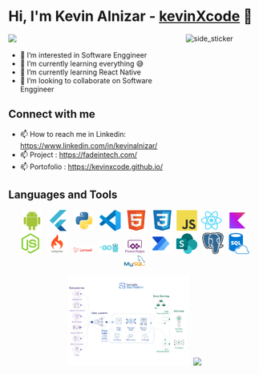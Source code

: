 # Hi, I'm Kevin Alnizar - [kevinXcode](https://kevinxcode.github.io/) 👋
![](https://komarev.com/ghpvc/?username=kevinxcode&color=blue&style=for-the-badge)
<img align="right" width=150px height=150px alt="side_sticker" src="https://media.giphy.com/media/TEnXkcsHrP4YedChhA/giphy.gif" />
- 👀 I’m interested in Software Enggineer 
- 🌱 I’m currently learning everything 😅
- 🌱 I’m currently learning React Native
- 💞️ I’m looking to collaborate on Software Enggineer

## Connect with me
- 📫 How to reach me in Linkedin: https://www.linkedin.com/in/kevinalnizar/ 
- 📫 Project : https://fadeintech.com/
- 📫 Portofolio : https://kevinxcode.github.io/

## Languages and Tools
<p align="center">
<img src="https://raw.githubusercontent.com/devicons/devicon/master/icons/android/android-plain.svg" alt="Android Logo" hspace="3" width="42px">

<img src="https://raw.githubusercontent.com/devicons/devicon/master/icons/flutter/flutter-original.svg" alt="Flutter" hspace="3" width="42px">

<img src="https://raw.githubusercontent.com/devicons/devicon/master/icons/python/python-original.svg" alt="python" hspace="3" width="42px">

<img src="https://raw.githubusercontent.com/devicons/devicon/master/icons/vscode/vscode-original.svg" alt="VS CODE" hspace="3" width="42px">

<img src="https://raw.githubusercontent.com/devicons/devicon/master/icons/html5/html5-original.svg" alt="HTML" hspace="3" width="42px">

<img src="https://raw.githubusercontent.com/devicons/devicon/master/icons/css3/css3-original.svg" alt="CSS" hspace="3" width="42px">

<img src="https://raw.githubusercontent.com/devicons/devicon/master/icons/javascript/javascript-original.svg" alt="java script Logo" width="42px">

<img src="https://raw.githubusercontent.com/devicons/devicon/master/icons/react/react-original.svg" alt="React Native" hspace="3" width="42px">

<img src="https://raw.githubusercontent.com/devicons/devicon/master/icons/kotlin/kotlin-original.svg" alt="Node js Logo" hspace="3" width="42px">

<img src="https://raw.githubusercontent.com/devicons/devicon/master/icons/nodejs/nodejs-original.svg" alt="Node JS" hspace="3" width="42px">

<img src="images/Codeigniter.png" hspace="3" alt="Codeigniter" width="42px">

<img src="images/laravel.png" hspace="3" alt="laravel" width="42px">

<img src="images/go.png" hspace="3" alt="GO" width="42px">

<img src="images/powerApps.png" hspace="3" alt="Power Apps" width="42px">

<img src="images/automate.png" hspace="3" alt="Power Automate" width="42px">

<img src="images/sharepoint.png" hspace="3" alt="Share Point" width="42px">

<img src="images/postgreSQL.png" hspace="3" alt="Postgre SQL" width="42px">

<img src="images/Azure-SQL-Database.png" hspace="3" alt="Azure-SQL-Database" width="42px">

<img src="images/MySQL.png" alt="MySQL" hspace="3" width="42px">

</p>

<break>


<p align="center">
<img src="images/1672280337624.gif" hspace="2" width="48%">
<img src="https://media0.giphy.com/media/qgQUggAC3Pfv687qPC/giphy.gif?cid=ecf05e470wiivnekxhe647ezupmu99zoyuqkf65pj6dx2oxz&rid=giphy.gif&ct=g" hspace="2" width="48%">
</p>

<!---
kevinxcode/kevinxcode is a ✨ special ✨ repository because its `README.md` (this file) appears on your GitHub profile.
You can click the Preview link to take a look at your changes.
--->
